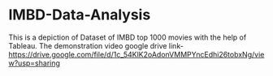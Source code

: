 # IMBD-Data-Analysis
This is a depiction of Dataset of IMBD top 1000 movies with the help of Tableau.
The demonstration video google drive link-
https://drive.google.com/file/d/1c_54KlK2oAdonVMMPYncEdhi26tobxNg/view?usp=sharing
